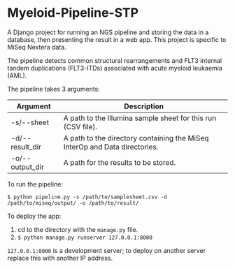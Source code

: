 # Myeloid-Pipeline-STP

A Django project for running an NGS pipeline and storing the data in a database, then presenting the result in a web app. This project is specific to MiSeq Nextera data.

The pipeline detects common structural rearrangements and FLT3 internal tandem duplications (FLT3-ITDs) associated with acute myeloid leukaemia (AML).

The pipeline takes 3 arguments:

| Argument      | Description                                                                 |
|---------------|-----------------------------------------------------------------------------|
|-s/--sheet     | A path to the Illumina sample sheet for this run (CSV file).                |
|-d/--result_dir| A path to the directory containing the MiSeq InterOp and Data directories.  |
|-o/--output_dir| A path for the results to be stored.                                        |


To run the pipeline:
```
$ python pipeline.py -s /path/to/samplesheet.csv -d /path/to/miseq/output/ -o /path/to/result/
```

To deploy the app:

1. cd to the directory with the `manage.py` file.
2. `$ python manage.py runserver 127.0.0.1:8000`

`127.0.0.1:8000` is a development server; to deploy on another server replace this with another IP address.
  
